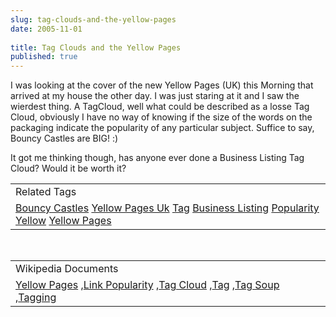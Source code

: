 ```yaml
---
slug: tag-clouds-and-the-yellow-pages
date: 2005-11-01
 
title: Tag Clouds and the Yellow Pages
published: true
---
```

I was looking at the cover of the new Yellow Pages (UK) this Morning that arrived at my house the other day.  I was just staring at it and I saw the wierdest thing.  A TagCloud, well what could be described as a losse Tag Cloud, obviously I have no way of knowing if the size of the words on the packaging indicate the popularity of any particular subject.  Suffice to say, Bouncy Castles are BIG! :)<p />It got me thinking though, has anyone ever done a Business Listing Tag Cloud?  Would it be worth it?<p /><table class="TechnoratiHead TagHeader">
<tr><td>Related Tags</td></tr>
<tr class="Technorati"><td>
<a href="https://paul.kinlan.me/tags/Bouncy%20Castles" class="Tag" rel="tag">Bouncy Castles</a> <a href="https://paul.kinlan.me/tags/Yellow%20Pages%20Uk" class="Tag" rel="tag">Yellow Pages Uk</a> <a href="https://paul.kinlan.me/tags/Tag" class="Tag" rel="tag">Tag</a> <a href="https://paul.kinlan.me/tags/Business%20Listing" class="Tag" rel="tag">Business Listing</a> <a href="https://paul.kinlan.me/tags/Popularity" class="Tag" rel="tag">Popularity</a> <a href="https://paul.kinlan.me/tags/Yellow" class="Tag" rel="tag">Yellow</a> <a href="https://paul.kinlan.me/tags/Yellow%20Pages" class="Tag" rel="tag">Yellow Pages</a>
</td></tr>
</table><br /><table class="TechnoratiHead TagHeader">
<tr><td>Wikipedia Documents</td></tr>
<tr class="Technorati"><td>
<a href="http://en.wikipedia.org/wiki/Yellow_Pages">Yellow Pages</a> ,<a href="http://en.wikipedia.org/wiki/Link_popularity">Link Popularity</a> ,<a href="http://en.wikipedia.org/wiki/Tag_cloud">Tag Cloud</a> ,<a href="http://en.wikipedia.org/wiki/Tag">Tag</a> ,<a href="http://en.wikipedia.org/wiki/Tag_Soup">Tag Soup</a> ,<a href="http://en.wikipedia.org/wiki/Tagging">Tagging</a>
</td></tr>
</table><div class="blogger-post-footer"><img class="posterous_download_image" src="https://blogger.googleusercontent.com/tracker/8109338-113083526757292307?l=www.kinlan.co.uk%2Findex.html" height="1" alt="" width="1" /></div>

